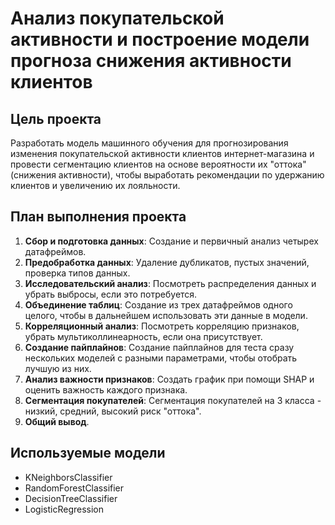 # Анализ покупательской активности и построение модели прогноза снижения активности клиентов

## Цель проекта
Разработать модель машинного обучения для прогнозирования изменения покупательской активности клиентов интернет-магазина и провести сегментацию клиентов на основе вероятности их "оттока" (снижения активности), чтобы выработать рекомендации по удержанию клиентов и увеличению их лояльности.

## План выполнения проекта
1. **Сбор и подготовка данных**: Создание и первичный анализ четырех датафреймов.
2. **Предобработка данных**: Удаление дубликатов, пустых значений, проверка типов данных.
3. **Исследовательский анализ**: Посмотреть распределения данных и убрать выбросы, если это потребуется.
4. **Объединение таблиц**: Создание из трех датафреймов одного целого, чтобы в дальнейшем использовать эти данные в модели.
5. **Корреляционный анализ**: Посмотреть корреляцию признаков, убрать мультиколлинеарность, если она присутствует.
6. **Создание пайплайнов**: Создание пайплайнов для теста сразу нескольких моделей с разными параметрами, чтобы отобрать лучшую из них.
7. **Анализ важности признаков**: Создать график при помощи SHAP и оценить важность каждого признака.
8. **Сегментация покупателей**: Сегментация покупателей на 3 класса - низкий, средний, высокий риск "оттока".
9. **Общий вывод**.

## Используемые модели
- KNeighborsClassifier
- RandomForestClassifier
- DecisionTreeClassifier
- LogisticRegression
